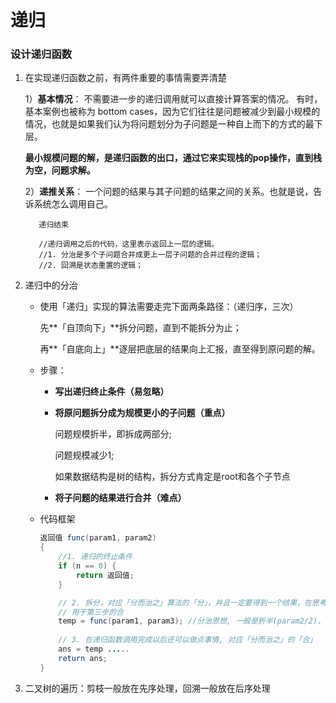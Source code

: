 # 递归

### 设计递归函数

1. 在实现递归函数之前，有两件重要的事情需要弄清楚

   1）**基本情况**： 不需要进一步的递归调用就可以直接计算答案的情况。 有时，基本案例也被称为 bottom cases，因为它们往往是问题被减少到最小规模的情况，也就是如果我们认为将问题划分为子问题是一种自上而下的方式的最下层。

   **最小规模问题的解，是递归函数的出口，通过它来实现栈的pop操作，直到栈为空，问题求解。**

   2）**递推关系**： 一个问题的结果与其子问题的结果之间的关系。也就是说，告诉系统怎么调用自己。

          递归结束
          
          //递归调用之后的代码，这里表示返回上一层的逻辑。
          //1. 分治是多个子问题合并成更上一层子问题的合并过程的逻辑；
          //2. 回溯是状态重置的逻辑；

2. 递归中的分治

   - 使用「递归」实现的算法需要走完下面两条路径：（递归序，三次）

     先**「自顶向下」**拆分问题，直到不能拆分为止；

     再**「自底向上」**逐层把底层的结果向上汇报，直至得到原问题的解。

   - 步骤：

     - **写出递归终止条件（易忽略）**

     - **将原问题拆分成为规模更小的子问题（重点）**

       问题规模折半，即拆成两部分;

       问题规模减少1;

       如果数据结构是树的结构，拆分方式肯定是root和各个子节点

     - **将子问题的结果进行合并（难点）**

   - 代码框架

     ```java
     返回值 func(param1, param2)
     {
         //1. 递归的终止条件
         if (n == 0) {
             return 返回值;
         }
     
         // 2. 拆分，对应「分而治之」算法的「分」，并且一定要得到一个结果，在思考过程中，要假定这个子问题是可以正确解决的
         // 用于第三步的合
         temp = func(param1, param3); //分治思想, 一般是折半(param2/2)，或者-1(param2 - 1)
         
         // 3. 在递归函数调用完成以后还可以做点事情, 对应「分而治之」的「合」
         ans = temp .....
         return ans;
     }
     ```

3. 二叉树的遍历：剪枝一般放在先序处理，回溯一般放在后序处理



